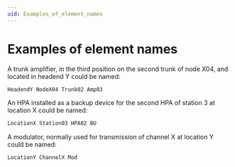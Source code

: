 ```yaml
---
uid: Examples_of_element_names
---
```


# Examples of element names

A trunk amplifier, in the third position on the second trunk of node X04, and located in headend Y could be named:

```txt
HeadendY NodeX04 Trunk02 Amp03
```

An HPA installed as a backup device for the second HPA of station 3 at location X could be named:

```txt
LocationX Station03 HPA02 BU
```

A modulator, normally used for transmission of channel X at location Y could be named:

```txt
LocationY ChannelX Mod
```
